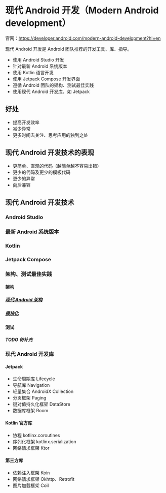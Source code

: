 # 现代 Android 开发（Modern Android development）

官网：<https://developer.android.com/modern-android-development?hl=en>

现代 Android 开发是 Android 团队推荐的开发工具、库、指导。

* 使用 Android Studio 开发
* 针对最新 Android 系统版本
* 使用 Kotlin 语言开发
* 使用 Jetpack Compose 开发界面
* 遵循 Android 团队的架构、测试最佳实践
* 使用现代 Android 开发库，如 Jetpack

## 好处

* 提高开发效率
* 减少异常
* 更多时间去关注、思考应用的独到之处

## 现代 Android 开发技术的表现

* 更简单、直观的代码（越简单越不容易出错）
* 更少的代码及更少的模板代码
* 更少的异常
* 向后兼容

## 现代 Android 开发技术

### Android Studio

### 最新 Android 系统版本

### Kotlin

### Jetpack Compose

### 架构、测试最佳实践

#### 架构

##### [现代 Android 架构](/Android/Architecture/Architecture_CN.md)

##### [模块化](/Android/Modularization/Modularization_CN.md)

#### 测试

##### TODO 待补充

### 现代 Android 开发库

#### Jetpack

* 生命周期库 Lifecycle
* 导航库 Navigation
* 轻量集合 AndroidX Collection
* 分页框架 Paging
* 键对值持久化框架 DataStore
* 数据库框架 Room

#### Kotlin 官方库

* 协程 kotlinx.coroutines
* 序列化框架 kotlinx.serialization
* 网络请求框架 Ktor

#### 第三方库

* 依赖注入框架 Koin
* 网络请求框架 Okhttp、Retrofit
* 图片加载框架 Coil
